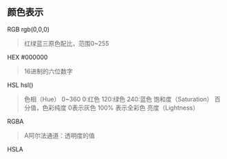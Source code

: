 
## 颜色表示
RGB   rgb(0,0,0)

> 红绿蓝三原色配比，范围0~255


HEX    #000000

> 16进制的六位数字

HSL     hsl()

> 色相（Hue）  0~360    0:红色  120:绿色  240:蓝色
> 饱和度（Saturation）  百分值，色彩纯度  0表示灰色  100% 表示全彩色
> 亮度（Lightness）

RGBA

> A阿尔法通道：透明度的值

HSLA


